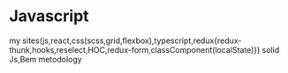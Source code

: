 # Javascript
my sites(js,react,css(scss,grid,flexbox),typescript,redux{redux-thunk,hooks,reselect,HOC,redux-form,classComponent(localState)})
solid Js,Bem metodology
